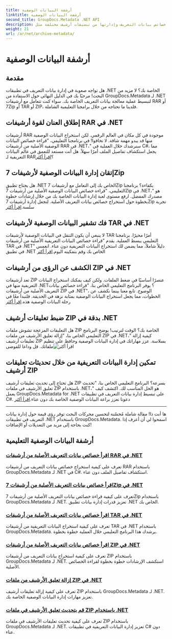 ```yaml
---
title: أرشفة البيانات الوصفية
linktitle: أرشفة البيانات الوصفية
second_title: GroupDocs.Metadata .NET API
description: استكشف البرامج التعليمية حول استخراج خصائص بيانات التعريف وإدارتها من تنسيقات أرشيف مختلفة مثل RAR و7Zip وTAR وZIP باستخدام GroupDocs.Metadata لـ .NET.
weight: 21
url: /ar/net/archive-metadata/
---
```


# أرشفة البيانات الوصفية


## مقدمة

هل تواجه صعوبة في إدارة بيانات التعريف في تطبيقات .NET الخاصة بك؟ لا مزيد من البحث! مرحبًا بك في الدليل النهائي حول الاستفادة من GroupDocs.Metadata لـ .NET لتبسيط عملية معالجة بيانات التعريف الخاصة بك. سواء كنت تتعامل مع أرشيفات RAR أو 7Zip أو TAR أو ZIP، فلدينا ما تحتاجه من خلال برامجنا التعليمية الشاملة.

## إطلاق العنان لقوة أرشيفات RAR في .NET

 أرشيفات RAR موجودة في كل مكان في العالم الرقمي. لكن استخراج البيانات الوصفية منها قد يبدو مهمة شاقة. لا تخافوا! في برنامجنا التعليمي، "قراءة خصائص البيانات الوصفية الأصلية من أرشيفات RAR في .NET،" سنرشدك خلال العملية في C#، مما يجعل استكشاف تفاصيل الملف أمرًا سهلاً. هل أنت مستعد للتعمق في عالم البيانات التعريفية لـ RAR؟[اقرأ أكثر](./read-native-metadata-rar-archives/)

## إتقان إدارة البيانات الوصفية لأرشيفات 7Zip

هل يحتاج تطبيق .NET الخاص بك إلى التعامل مع أرشيفات 7Zip بكفاءة؟ برنامجنا التعليمي، "قراءة خصائص البيانات الوصفية الأصلية من أرشيفات 7Zip في .NET،" هو مصدرك المفضل. ارفع مستوى لعبة إدارة البيانات الخاصة بك من خلال إرشادات خطوة بخطوة حول استخراج خصائص بيانات التعريف الأصلية. لنجعل إدارة أرشيفات 7Zip تجربة سلسة.[اقرأ أكثر](./read-native-metadata-7zip-archives/)

## فك تشفير البيانات الوصفية لأرشيفات TAR في .NET

 لا ينبغي أن يكون التنقل في البيانات الوصفية لأرشيفات TAR أمرًا محيرًا. برنامجنا التعليمي يبسط العملية. يقدم "قراءة خصائص البيانات التعريفية الأصلية من أرشيفات TAR في .NET" دليلاً شاملاً، مما يضمن لك استخراج البيانات التعريفية دون عناء. انغمس في تطبيق .NET الخاص بك وقم بتمكينه اليوم.[اقرأ أكثر](./read-native-metadata-tar-archives/)

## الكشف عن الرؤى من أرشيفات ZIP في .NET

تعد أرشيفات ZIP عنصرًا أساسيًا في ضغط الملفات. ولكن كيف يمكنك استخراج البيانات التعريفية منها في .NET؟ يوفر البرنامج التعليمي الخاص بنا، "قراءة خصائص بيانات التعريف الأصلية من أرشيفات ZIP في .NET"، الوضوح. تابع معنا بينما نكشف عن الخطوات، مما يجعل استخراج البيانات الوصفية بمثابة نزهة في الحديقة. فلنبدأ معًا في رحلة البيانات الوصفية هذه.[اقرأ أكثر](./read-native-metadata-zip-archives/)

## ضبط تعليقات أرشيف ZIP بدقة في .NET

 هل التعليقات المزعجة تشوش ملفات ZIP الخاصة بك؟ الوقت لترتيب! يوضح البرنامج التعليمي الخاص بنا، "إزالة تعليق الأرشيف من ملفات ZIP في .NET،" كيفية إزالة تعليقات أرشيف ZIP بسلاسة. عزز مهاراتك في إدارة البيانات الوصفية وحافظ على تنظيم ملفاتك. قل وداعا للفوضى![اقرأ أكثر](./remove-archive-comment-zip-files/)

## تمكين إدارة البيانات التعريفية من خلال تحديثات تعليقات أرشيف ZIP

هل تحتاج إلى تحديث تعليقات أرشيف ZIP بسرعة؟ البرنامج التعليمي الخاص بنا، "تحديث تعليق الأرشيف في ملفات ZIP باستخدام .NET،" هو الحل المناسب لك. اكتشف كيف يعمل GroupDocs.Metadata for .NET على تبسيط إدارة بيانات التعريف في تطبيقات C#. دعونا نعزز براعة البيانات الوصفية الخاصة بك دون عناء.[اقرأ أكثر](./update-archive-comment-zip-files/)

---

ها أنت ذا! مقالة شاملة مُحسّنة لتحسين محركات البحث توفر رؤى قيمة حول إدارة بيانات التعريف في تطبيقات .NET باستخدام GroupDocs.Metadata. اسمحوا لي أن أعرف إذا كنت بحاجة إلى مزيد من التعديلات أو الإضافات!
## أرشفة البيانات الوصفية التعليمية
### [اقرأ خصائص بيانات التعريف الأصلية من أرشيفات RAR في .NET](./read-native-metadata-rar-archives/)
تعرف على كيفية استخراج خصائص بيانات التعريف من أرشيفات RAR باستخدام GroupDocs.Metadata لـ .NET في C#. استكشاف تفاصيل الملف دون عناء.
### [اقرأ خصائص بيانات التعريف الأصلية من أرشيفات 7Zip في .NET](./read-native-metadata-7zip-archives/)
تعرف على كيفية قراءة خصائص بيانات التعريف الأصلية من أرشيفات 7Zip باستخدام GroupDocs.Metadata لـ .NET. تعزيز قدرات إدارة بيانات تطبيق .NET الخاص بك.
### [اقرأ خصائص بيانات التعريف الأصلية من أرشيفات TAR في .NET](./read-native-metadata-tar-archives/)
تعرف على كيفية استخراج البيانات التعريفية من أرشيفات TAR في .NET باستخدام GroupDocs.Metadata. يرشدك هذا البرنامج التعليمي خلال العملية خطوة بخطوة.
### [اقرأ خصائص بيانات التعريف الأصلية من أرشيفات ZIP في .NET](./read-native-metadata-zip-archives/)
تعرف على كيفية استخراج بيانات التعريف من أرشيفات ZIP باستخدام GroupDocs.Metadata لـ .NET. استكشف الإرشادات خطوة بخطوة لقراءة الخصائص الأصلية.
### [إزالة تعليق الأرشيف من ملفات ZIP في .NET](./remove-archive-comment-zip-files/)
تعرف على كيفية إزالة تعليقات أرشيف ZIP باستخدام GroupDocs.Metadata لـ .NET. تعزيز مهارات إدارة البيانات الوصفية الخاصة بك.
### [قم بتحديث تعليق الأرشيف في ملفات ZIP باستخدام .NET](./update-archive-comment-zip-files/)
تعرف على كيفية تحديث تعليقات الأرشيف في ملفات ZIP باستخدام GroupDocs.Metadata لـ .NET. تعزيز إدارة البيانات التعريفية في تطبيقات C# دون عناء.